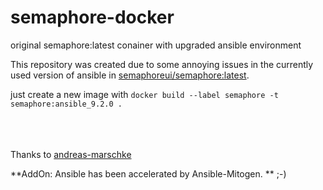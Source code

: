 # semaphore-docker
original semaphore:latest conainer with upgraded ansible environment

This repository was created due to some annoying issues in the currently used version of ansible in [semaphoreui/semaphore:latest](https://hub.docker.com/r/semaphoreui/semaphore).

just create a new image with `docker build --label semaphore -t semaphore:ansible_9.2.0 .`

<br><br><br>
Thanks to [andreas-marschke](https://github.com/andreas-marschke)


**AddOn: Ansible has been accelerated by Ansible-Mitogen. ** ;-)